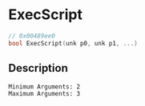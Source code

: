 # ExecScript
```c
// 0x00489ee0
bool ExecScript(unk p0, unk p1, ...)
```
## Description
```
Minimum Arguments: 2
Maximum Arguments: 3
```
